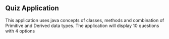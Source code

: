 Quiz Application
-----------------
This application uses java concepts of classes, methods and combination of Primitive and Derived data types.
The application will display 10 questions with 4 options
